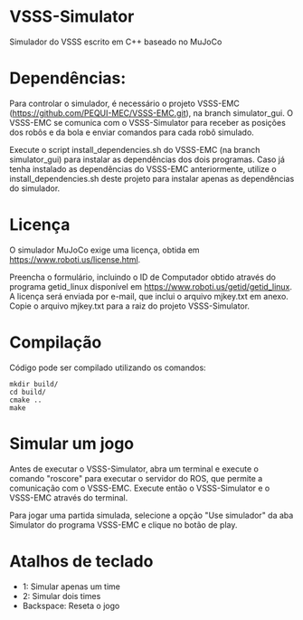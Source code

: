 # VSSS-Simulator
Simulador do VSSS escrito em C++ baseado no MuJoCo

# Dependências:
Para controlar o simulador, é necessário o projeto VSSS-EMC (https://github.com/PEQUI-MEC/VSSS-EMC.git), na branch simulator_gui. O VSSS-EMC se comunica com o VSSS-Simulator para receber as posições dos robôs e da bola e enviar comandos para cada robô simulado.

Execute o script install_dependencies.sh do VSSS-EMC (na branch simulator_gui) para instalar as dependências dos dois programas. Caso já tenha instalado as dependências do VSSS-EMC anteriormente, utilize o install_dependencies.sh deste projeto para instalar apenas as dependências do simulador.


# Licença
O simulador MuJoCo exige uma licença, obtida em https://www.roboti.us/license.html.

Preencha o formulário, incluindo o ID de Computador obtido através do programa getid_linux disponível em https://www.roboti.us/getid/getid_linux.
A licença será enviada por e-mail, que inclui o arquivo mjkey.txt em anexo. Copie o arquivo mjkey.txt para a raiz do projeto VSSS-Simulator.

# Compilação
Código pode ser compilado utilizando os comandos:
```
mkdir build/
cd build/
cmake ..
make
```
# Simular um jogo
Antes de executar o VSSS-Simulator, abra um terminal e execute o comando "roscore" para executar o servidor do ROS, que permite a comunicação com o VSSS-EMC.
Execute então o VSSS-Simulator e o VSSS-EMC através do terminal.

Para jogar uma partida simulada, selecione a opção "Use simulador" da aba Simulator do programa VSSS-EMC e clique no botão de play.

# Atalhos de teclado
- 1: Simular apenas um time
- 2: Simular dois times
- Backspace: Reseta o jogo
